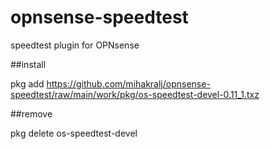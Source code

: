 # opnsense-speedtest
speedtest plugin for OPNsense

##install

pkg add https://github.com/mihakralj/opnsense-speedtest/raw/main/work/pkg/os-speedtest-devel-0.11_1.txz

##remove

pkg delete os-speedtest-devel
